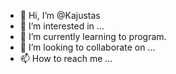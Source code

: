 - 👋 Hi, I’m @Kajustas
- 👀 I’m interested in ...
- 🌱 I’m currently learning to program.
- 💞️ I’m looking to collaborate on ...
- 📫 How to reach me ...

<!---
Kajustas/Kajustas is a ✨ special ✨ repository because its `README.md` (this file) appears on your GitHub profile.
You can click the Preview link to take a look at your changes.
--->
